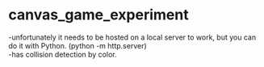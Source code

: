 # canvas_game_experiment    
-unfortunately it needs to be hosted on a local server to work, but you can do it with Python. (python -m http.server)    
-has collision detection by color. 
